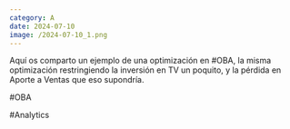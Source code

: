 ```yaml
--- 
category: A 
date: 2024-07-10 
image: /2024-07-10_1.png 
--- 
```


Aquí os comparto un ejemplo de una optimización en #OBA, la misma optimización restringiendo la inversión en TV un poquito, y la pérdida en Aporte a Ventas que eso supondría.   

#OBA

#Analytics